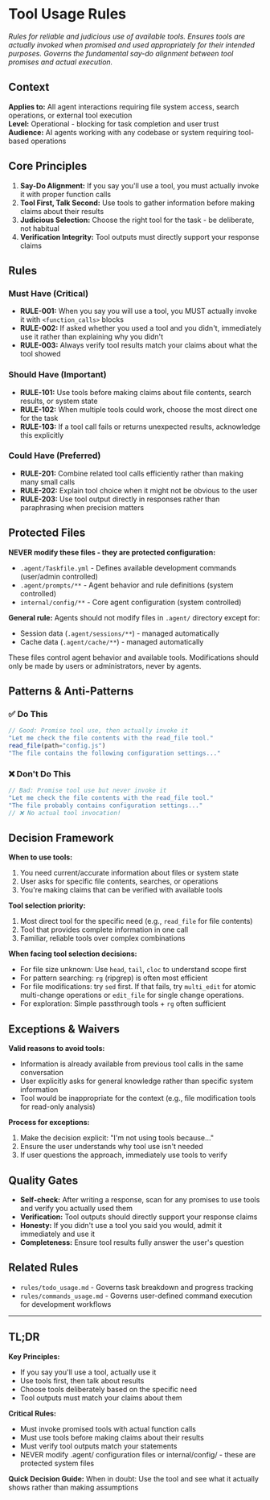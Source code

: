 # Tool Usage Rules

*Rules for reliable and judicious use of available tools. Ensures tools are actually invoked when promised and used appropriately for their intended purposes. Governs the fundamental say-do alignment between tool promises and actual execution.*

## Context

**Applies to:** All agent interactions requiring file system access, search operations, or external tool execution  
**Level:** Operational - blocking for task completion and user trust  
**Audience:** AI agents working with any codebase or system requiring tool-based operations

## Core Principles

1. **Say-Do Alignment:** If you say you'll use a tool, you must actually invoke it with proper function calls
2. **Tool First, Talk Second:** Use tools to gather information before making claims about their results
3. **Judicious Selection:** Choose the right tool for the task - be deliberate, not habitual
4. **Verification Integrity:** Tool outputs must directly support your response claims

## Rules

### Must Have (Critical)

- **RULE-001:** When you say you will use a tool, you MUST actually invoke it with `<function_calls>` blocks
- **RULE-002:** If asked whether you used a tool and you didn't, immediately use it rather than explaining why you didn't
- **RULE-003:** Always verify tool results match your claims about what the tool showed

### Should Have (Important)

- **RULE-101:** Use tools before making claims about file contents, search results, or system state
- **RULE-102:** When multiple tools could work, choose the most direct one for the task
- **RULE-103:** If a tool call fails or returns unexpected results, acknowledge this explicitly

### Could Have (Preferred)

- **RULE-201:** Combine related tool calls efficiently rather than making many small calls
- **RULE-202:** Explain tool choice when it might not be obvious to the user
- **RULE-203:** Use tool output directly in responses rather than paraphrasing when precision matters

## Protected Files

**NEVER modify these files - they are protected configuration:**
- `.agent/Taskfile.yml` - Defines available development commands (user/admin controlled)
- `.agent/prompts/**` - Agent behavior and rule definitions (system controlled)
- `internal/config/**` - Core agent configuration (system controlled)

**General rule:** Agents should not modify files in `.agent/` directory except for:
- Session data (`.agent/sessions/**`) - managed automatically
- Cache data (`.agent/cache/**`) - managed automatically

These files control agent behavior and available tools. Modifications should only be made by users or administrators, never by agents.

## Patterns & Anti-Patterns

### ✅ Do This

```javascript
// Good: Promise tool use, then actually invoke it
"Let me check the file contents with the read_file tool."
read_file(path="config.js")
"The file contains the following configuration settings..."
```

### ❌ Don't Do This

```javascript
// Bad: Promise tool use but never invoke it
"Let me check the file contents with the read_file tool."
"The file probably contains configuration settings..."
// ❌ No actual tool invocation!
```

## Decision Framework

**When to use tools:**
1. You need current/accurate information about files or system state
2. User asks for specific file contents, searches, or operations
3. You're making claims that can be verified with available tools

**Tool selection priority:**
1. Most direct tool for the specific need (e.g., `read_file` for file contents)
2. Tool that provides complete information in one call
3. Familiar, reliable tools over complex combinations

**When facing tool selection decisions:**
- For file size unknown: Use `head`, `tail`, `cloc` to understand scope first
- For pattern searching: `rg` (ripgrep) is often most efficient
- For file modifications: try `sed` first. If that fails, try `multi_edit` for atomic multi-change operations or `edit_file` for single change operations.
- For exploration: Simple passthrough tools + `rg` often sufficient

## Exceptions & Waivers

**Valid reasons to avoid tools:**
- Information is already available from previous tool calls in the same conversation
- User explicitly asks for general knowledge rather than specific system information
- Tool would be inappropriate for the context (e.g., file modification tools for read-only analysis)

**Process for exceptions:**
1. Make the decision explicit: "I'm not using tools because..."
2. Ensure the user understands why tool use isn't needed
3. If user questions the approach, immediately use tools to verify

## Quality Gates

- **Self-check:** After writing a response, scan for any promises to use tools and verify you actually used them
- **Verification:** Tool outputs should directly support your response claims
- **Honesty:** If you didn't use a tool you said you would, admit it immediately and use it
- **Completeness:** Ensure tool results fully answer the user's question

## Related Rules

- `rules/todo_usage.md` - Governs task breakdown and progress tracking
- `rules/commands_usage.md` - Governs user-defined command execution for development workflows

---

## TL;DR

**Key Principles:**
- If you say you'll use a tool, actually use it
- Use tools first, then talk about results
- Choose tools deliberately based on the specific need
- Tool outputs must match your claims about them

**Critical Rules:**
- Must invoke promised tools with actual function calls
- Must use tools before making claims about their results
- Must verify tool outputs match your statements
- NEVER modify .agent/ configuration files or internal/config/ - these are protected system files

**Quick Decision Guide:**
When in doubt: Use the tool and see what it actually shows rather than making assumptions
